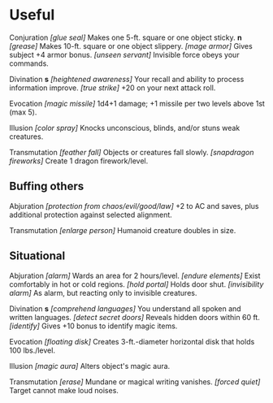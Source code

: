# Useful
Conjuration
*[glue seal]* Makes one 5-ft. square or one object sticky. __n__
*[grease]* Makes 10-ft. square or one object slippery.
*[mage armor]* Gives subject +4 armor bonus.
*[unseen servant]* Invisible force obeys your commands.

Divination __s__
*[heightened awareness]* Your recall and ability to process information improve.
*[true strike]* +20 on your next attack roll.

Evocation
*[magic missile]* 1d4+1 damage; +1 missile per two levels above 1st (max 5).

Illusion
*[color spray]* Knocks unconscious, blinds, and/or stuns weak creatures.

Transmutation
*[feather fall]* Objects or creatures fall slowly.
*[snapdragon fireworks]* Create 1 dragon firework/level.

## Buffing others
Abjuration
*[protection from chaos/evil/good/law]* +2 to AC and saves, plus additional protection against selected alignment.

Transmutation
*[enlarge person]* Humanoid creature doubles in size.


## Situational
Abjuration
*[alarm]* Wards an area for 2 hours/level.
*[endure elements]* Exist comfortably in hot or cold regions.
*[hold portal]* Holds door shut.
*[invisibility alarm]* As alarm, but reacting only to invisible creatures.

Divination __s__
*[comprehend languages]* You understand all spoken and written languages.
*[detect secret doors]* Reveals hidden doors within 60 ft.
*[identify]* Gives +10 bonus to identify magic items.

Evocation
*[floating disk]* Creates 3-ft.-diameter horizontal disk that holds 100 lbs./level.

Illusion
*[magic aura]* Alters object's magic aura.

Transmutation
*[erase]* Mundane or magical writing vanishes.
*[forced quiet]* Target cannot make loud noises.

